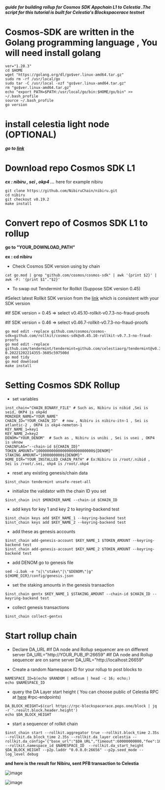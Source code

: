 ***guide for building rollup for Cosmos SDK Appchain L1 to Celestia .The script for this tutorial is built for Celestia's Blockspacerace testnet***

# Cosmos-SDK are written in the Golang programming language , You will need install golang
```
ver="1.20.3"
cd $HOME
wget "https://golang.org/dl/go$ver.linux-amd64.tar.gz"
sudo rm -rf /usr/local/go
sudo tar -C /usr/local -xzf "go$ver.linux-amd64.tar.gz"
rm "go$ver.linux-amd64.tar.gz"
echo "export PATH=$PATH:/usr/local/go/bin:$HOME/go/bin" >> ~/.bash_profile
source ~/.bash_profile
go version
```
# install celestia light node (OPTIONAL)

***go to [link](https://docs.celestia.org/nodes/light-node/)***

# Download repo Cosmos SDK L1

 ***ex : nibiru , sei , okp4 ...***
 here for example nibiru
 ```
git clone https://github.com/NibiruChain/nibiru.git
cd nibiru
git checkout v0.19.2
make install
```
 
# Convert repo of Cosmos SDK L1 to rollup
**go to "YOUR_DOWNLOAD_PATH"**

**ex : cd nibiru**

- Check Cosmos SDK version using by chain
```
cat go.mod | grep "github.com/cosmos/cosmos-sdk" | awk '{print $2}' | awk -F: '{print $1"."$2}'
```
- To swap out Tendermint for Rollkit (Suppose SDK version 0.45)

#Select latest Rollkit SDK version from the [link](https://github.com/rollkit/cosmos-sdk/tags) which is consistent with your SDK version

#If SDK version = 0.45 => select v0.45.10-rollkit-v0.7.3-no-fraud-proofs

#If SDK version = 0.46 => select v0.46.7-rollkit-v0.7.3-no-fraud-proofs

```
go mod edit -replace github.com/cosmos/cosmos-sdk=github.com/rollkit/cosmos-sdk@v0.45.10-rollkit-v0.7.3-no-fraud-proofs
go mod edit -replace github.com/tendermint/tendermint=github.com/celestiaorg/tendermint@v0.34.22-0.20221202214355-3605c597500d
go mod tidy
go mod download
make install
```

# Setting Cosmos SDK Rollup
- set variables
```
inst_chain="CHAIN_BINARY_FILE" # Such as, Nibiru is nibid ,Sei is seid, OKP4 is okp4d
MONIKER_NAME="YOUR_NAME"
CHAIN_ID="YOUR_CHAIN_ID"  # now , Nibiru is nibiru-itn-1 , Sei is atlantic-2 , OKP4 is okp4-nemeton-1
KEY_NAME_1=key1
KEY_NAME_2=key2
DENOM="YOUR_DENOM"  # Such as , Nibiru is unibi , Sei is usei , OKP4 is uknow
CHAINFLAG="--chain-id ${CHAIN_ID}"
TOKEN_AMOUNT="10000000000000000000000000${DENOM}"
STAKING_AMOUNT="1000000000${DENOM}"
HOME_DIR="YOUR_INSTALLED_CHAIN_PATH" # Ex:Nibiru is /root/.nibid ,  Sei is /root/.sei, okp4 is /root/.okp4
```
- reset any existing genesis/chain data
```
$inst_chain tendermint unsafe-reset-all
```
- initialize the validator with the chain ID you set
```
$inst_chain init $MONIKER_NAME --chain-id $CHAIN_ID
```
-  add keys for key 1 and key 2 to keyring-backend test
```
$inst_chain keys add $KEY_NAME_1 --keyring-backend test
$inst_chain keys add $KEY_NAME_2 --keyring-backend test
```
- add these as genesis accounts
```
$inst_chain add-genesis-account $KEY_NAME_1 $TOKEN_AMOUNT --keyring-backend test
$inst_chain add-genesis-account $KEY_NAME_2 $TOKEN_AMOUNT --keyring-backend test
```
- add DENOM go to genesis file
```
sed -i.bak -e "s|\"stake\"|\"$DENOM\"|g" ${HOME_DIR}/config/genesis.json
```
- set the staking amounts in the genesis transaction
```
$inst_chain gentx $KEY_NAME_1 $STAKING_AMOUNT --chain-id $CHAIN_ID --keyring-backend test
```
- collect genesis transactions
```
$inst_chain collect-gentxs
```
# Start rollup chain
-  Declare DA_URL
  #If DA node and Rollup sequencer are on different server
DA_URL="http://YOUR_PUB_IP:26659"
  #If DA node and Rollup sequencer are on same server
DA_URL="http://localhost:26659"

- Create a random Namespace ID for your rollup to post blocks to
```
NAMESPACE_ID=$(echo $RANDOM | md5sum | head -c 16; echo;)
echo $NAMESPACE_ID 
```
- query the DA Layer start height
( You can choose public of Celestia RPC at [here](https://docs.celestia.org/nodes/blockspace-race/) #rpc-endpoints) 
```
DA_BLOCK_HEIGHT=$(curl https://rpc-blockspacerace.pops.one/block | jq -r '.result.block.header.height')
echo $DA_BLOCK_HEIGHT
```
- start a sequencer of rollkit chain
```
$inst_chain start --rollkit.aggregator true --rollkit.block_time 2.35s --rollkit.da_block_time 2.35s --rollkit.da_layer celestia --rollkit.da_config='{"base_url":"$DA_URL","timeout":60000000000,"fee":100,"gas_limit":100000}' --rollkit.namespace_id $NAMESPACE_ID  --rollkit.da_start_height $DA_BLOCK_HEIGHT --p2p.laddr "0.0.0.0:26656" --p2p.seed_mode --log_level debug
```
**and here is the result for Nibiru, sent PFB transaction to Celestia**

![image](https://user-images.githubusercontent.com/110772351/236657219-4e4e3cf9-8655-4a57-9d13-ba97e0d706c6.png)

![image](https://user-images.githubusercontent.com/110772351/236657255-f50f5a9f-1990-4999-9980-e8fd77381f9a.png)
